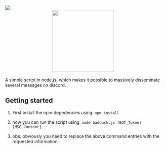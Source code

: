 <img src="https://img.shields.io/badge/Node.js-43853D?style=for-the-badge&logo=node.js&logoColor=white"/>

<div id="header" align="center">
<img src="https://c.tenor.com/42rB73QdbaMAAAAi/kaczka-kaczuszka.gif" width="200"/>
</div>

<div id="header" align="left">
<br>
A simple script in node.js, which makes it possible to massively disseminate several messages on discord.
</div>



## Getting started
1. First install the npm depedencies using:
``
npm install
``

2. now you can run the script using:
``
node badduck.js [BOT_Token] [MSG_Content]
``

3. obs: obviously you need to replace the above command entries with the requested information
